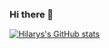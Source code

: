 ### Hi there 👋

<!--
**hilariie/hilariie** is a ✨ _special_ ✨ repository because its `README.md` (this file) appears on your GitHub profile.

Here are some ideas to get you started:

- 🔭 I’m currently working on ...
- 🌱 I’m currently learning ...
- 👯 I’m looking to collaborate on ...
- 🤔 I’m looking for help with ...
- 💬 Ask me about ...
- 📫 How to reach me: ...
- 😄 Pronouns: ...
- ⚡ Fun fact: ...
-->


[![Hilarys's GitHub stats](https://github-readme-stats.vercel.app/api?username=hilariie)](https://github.com/anuraghazra/github-readme-stats)
